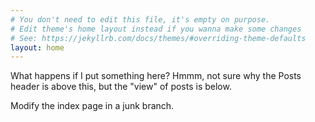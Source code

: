 ```yaml
---
# You don't need to edit this file, it's empty on purpose.
# Edit theme's home layout instead if you wanna make some changes
# See: https://jekyllrb.com/docs/themes/#overriding-theme-defaults
layout: home
---
```

What happens if I put something here?  Hmmm, not sure why
the Posts header is above this, but the "view" of posts is below.

Modify the index page in a junk branch.
